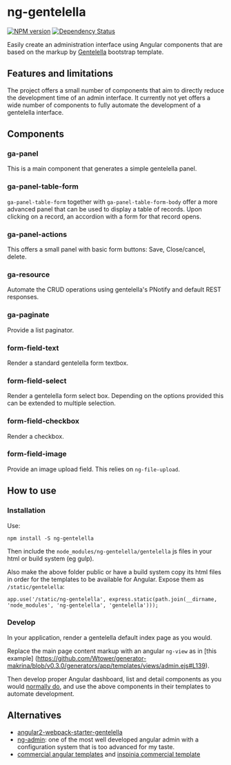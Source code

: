 ng-gentelella
=============

[![NPM version][npm-image]][npm-url] 
[![Dependency Status][daviddm-image]][daviddm-url] 

[npm-image]: https://badge.fury.io/js/generator-makrina.svg
[npm-url]: https://npmjs.org/package/generator-makrina
[daviddm-image]: https://david-dm.org/Wtower/generator-makrina.svg?theme=shields.io
[daviddm-url]: https://david-dm.org/Wtower/generator-makrina

Easily create an administration interface using Angular components
that are based on the markup by [Gentelella](https://github.com/puikinsh/gentelella)
bootstrap template.

Features and limitations
------------------------

The project offers a small number of components that aim to directly reduce the development time of an
admin interface. It currently not yet offers a wide number of components to fully automate the
development of a gentelella interface.

Components
----------

### ga-panel

This is a main component that generates a simple gentelella panel.

### ga-panel-table-form

`ga-panel-table-form` together with `ga-panel-table-form-body` offer a more advanced panel
that can be used to display a table of records. Upon clicking on a record, an accordion with
a form for that record opens.

### ga-panel-actions

This offers a small panel with basic form buttons: Save, Close/cancel, delete.

### ga-resource

Automate the CRUD operations using gentelella's PNotify and default REST responses.

### ga-paginate

Provide a list paginator.

### form-field-text

Render a standard gentelella form textbox.

### form-field-select

Render a gentelella form select box. Depending on the options provided this can be extended to multiple selection.

### form-field-checkbox

Render a checkbox.

### form-field-image

Provide an image upload field. This relies on `ng-file-upload`.

How to use
----------

### Installation

Use:

    npm install -S ng-gentelella

Then include the `node_modules/ng-gentelella/gentelella` js files in your html or build system (eg gulp).

Also make the above folder public or have a build system copy its html files in order for the templates to
be available for Angular. Expose them as `/static/gentelella`:

```
app.use('/static/ng-gentelella', express.static(path.join(__dirname, 'node_modules', 'ng-gentelella', 'gentelella')));
```

### Develop

In your application, render a gentelella default index page as you would.

Replace the main page content markup with an angular `ng-view` as in [this example]
(https://github.com/Wtower/generator-makrina/blob/v0.3.0/generators/app/templates/views/admin.ejs#L139).

Then develop proper Angular dashboard, list and detail components 
as you would [normally do](https://docs.angularjs.org/tutorial/step_04),
and use the above components in their templates to automate development.

Alternatives
------------

- [angular2-webpack-starter-gentelella](https://github.com/kmkatsma/angular2-webpack-starter-gentelella)
- [ng-admin](https://github.com/marmelab/ng-admin): one of the most well developed angular admin with a
  configuration system that is too advanced for my taste.
- [commercial angular templates](https://colorlib.com/wp/angularjs-admin-templates/) and
  [inspinia commercial template](https://wrapbootstrap.com/theme/inspinia-responsive-admin-theme-WB0R5L90S)
